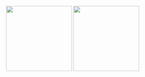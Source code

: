<div>
  <img height="180em" src="https://github-readme-stats.vercel.app/api?username=xxGabrielNeryxx&show_icons=true&theme=dracula&include_all_commits=true&count_private=true"/>
  <img height="180em" src="https://github-readme-stats.vercel.app/api/top-langs/?username=xxGabrielNeryxx&layout=compact&langs_count=7&theme=dracula"/>
</div>


